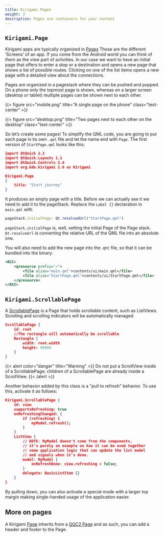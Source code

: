 ```yaml
---
title: Kirigami Pages
weight: 3
description: Pages are containers for your content
---
```


## `Kirigami.Page`

Kirigami apps are typically organized in [Pages](docs:kirigami2;Page)
Those are the different ‘Screens’
of an app. If you come from the Android world you can think of them as the view
part of activities. In our case we want to have an initial page that offers to
enter a stop or a destination and opens a new page that shows a list of possible
routes. Clicking on one of the list items opens a new page with a detailed view
about the connections.

Pages are organized in a pagestack where they can be pushed and popped. On a phone
only the topmost page is shown, whereas on a larger screen (desktop or tablet)
multiple pages can be shown next to each other.

{{< figure src="mobile.png" title="A single page on the phone" class="text-center" >}}

{{< figure src="desktop.png" title="Two pages next to each other on the desktop" class="text-center" >}}

So let’s create some pages! To simplify the QML code, you are going to put each
page in its own `.qml` file and let the name end with `Page`. The first version of
`StartPage.qml` looks like this:

```json
import QtQuick 2.2
import QtQuick.Layouts 1.1
import QtQuick.Controls 2.4
import org.kde.kirigami 2.0 as Kirigami

Kirigami.Page
{
    title: "Start journey"
}
```

It produces an empty page with a title. Before we can actually see it we need to add
it to the pageStack. Replace the `Label {}` declaration in `main.qml` with

```js
pageStack.initialPage: Qt.resolvedUrl("StartPage.qml")
```

`pageStack.initialPage` is, well, setting the initial Page of the Page stack.
`Qt.resolveUrl` is converting the relative URL of the QML file into an absolute one.

You will also need to add the new page into the .qrc file, so that it can be bundled
into the binary.

```xml
<RCC>
    <qresource prefix="/">
        <file alias="main.qml">contents/ui/main.qml</file>
        <file alias="StartPage.qml">contents/ui/StartPage.qml</file>
    </qresource>
</RCC>
```

## `Kirigami.ScrollablePage`

A [ScrollablePage](docs:kirigami2;ScrollablePage)
is a Page that holds scrollable content, such as ListViews. Scrolling and scrolling indicators will
be automatically managed.

```json
ScrollablePage {
    id: root
    //The rectangle will automatically be scrollable
    Rectangle {
        width: root.width
        height: 99999
    }
}
```

{{< alert color="danger" title="Warning" >}}
Do not put a ScrollView inside of a ScrollablePage; children of a ScrollablePage are already inside a ScrollView.
{{< /alert >}}

Another behavior added by this class is a "pull to refresh" behavior.
To use this, activate it as follows:


```json
Kirigami.ScrollablePage {
    id: view
    supportsRefreshing: true
    onRefreshingChanged: {
        if (refreshing) {
            myModel.refresh();
        }
    }
    ListView {
        // NOTE: MyModel doesn't come from the components,
        // it's purely an example on how it can be used together
        // some application logic that can update the list model
        // and signals when it's done.
        model: MyModel {
            onRefreshDone: view.refreshing = false;
        }
        delegate: BasicListItem {}
    }
}
```

By pulling down, you can also activate a special mode with a larger top margin making single-handed usage of the application easier.

## More on pages

A Kirigami [Page](docs:kirigami2;Page) inherits from a [QQC2 Page](https://doc.qt.io/qt-5/qml-qtquick-controls2-page.html)
and as such, you can add a header and footer to the Page.
